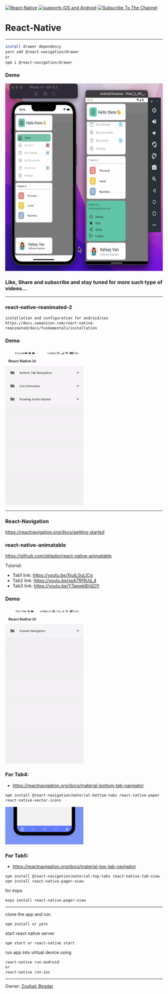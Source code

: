 [![React-Native](https://img.shields.io/badge/React%20Native-333.svg?style=for-the-badge&logo=react&labelColor=4630eb&logoWidth=30&logoColor=fff)](https://reactnative.dev/) [![supports iOS and Android](https://img.shields.io/badge/Getting%20Started-4630EB.svg?style=for-the-badge&labelColor=000)](https://reactnative.dev/docs/getting-started) [![Subscribe To The Channel](https://img.shields.io/badge/Subscribe-red.svg?style=for-the-badge&logo=youtube&labelColor=red&logoWidth=20&logoColor=fff)](https://www.youtube.com/channel/UCC6L3eilEVJhhqiAdepWcng)

# React-Native
_____________________________________________________________________
```sh
install drawer dependency
yarn add @react-navigation/drawer
or
npm i @react-navigation/drawer
```


### Demo
<img width="600" height="600" src="./gif/drawer1.png">

### Like, Share and subscribe and stay tuned for more such type of videos...
_____________________________________________________________________


### react-native-reanimated-2
```
installation and configuration for android/ios
https://docs.swmansion.com/react-native-reanimated/docs/fundamentals/installation
```
### Demo
<img src="./gif/FAB-demo.gif" width="250" height="500"/>

_____________________________________________________________________
### React-Navigation
https://reactnavigation.org/docs/getting-started

### react-native-animatable
https://github.com/oblador/react-native-animatable

Tutorial:
* Tab1 link: https://youtu.be/XiutL0uLICg
* Tab2 link: https://youtu.be/spA7Rf9Ud_4
* Tab3 link: https://youtu.be/Y7apwk6hQOY

### Demo
<img src="./gif/anim-Tab.gif" width="250" height="500"/>

### For Tab4:
* https://reactnavigation.org/docs/material-bottom-tab-navigator
```
npm install @react-navigation/material-bottom-tabs react-native-paper react-native-vector-icons
```
<img src="./gif/tab4.jpg" width="250" height="120"/>

### For Tab5:
* https://reactnavigation.org/docs/material-top-tab-navigator
```
npm install @react-navigation/material-top-tabs react-native-tab-view
npm install react-native-pager-view
```
for expo
```
expo install react-native-pager-view
```

______________________________________________________________________________________________

clone the app and run.
```
npm install or yarn
```
start react native server
```
npm start or react-native start
```
run app into virtual device using
```
react-native run-android 
or
react-native run-ios
```

____________________________________________________________________________________________

Owner: [Zouhair Begdar](https://github.com/BEGDAR8ZOUHAIR)